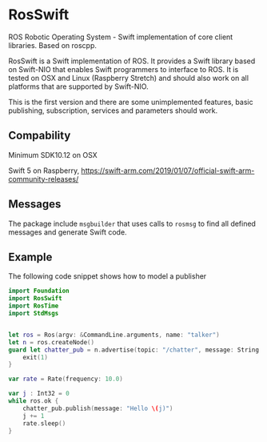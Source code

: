 # RosSwift
ROS Robotic Operating System - Swift implementation of core client libraries. Based on roscpp.

RosSwift is a Swift implementation of ROS. It provides a Swift library based on Swift-NIO that enables Swift programmers to interface to ROS. It is tested on OSX and Linux (Raspberry Stretch) and should also work on all platforms that are supported by Swift-NIO.

This is the first version and there are some unimplemented features, basic publishing, subscription, services and parameters should work.

## Compability

Minimum SDK10.12 on OSX

Swift 5 on Raspberry, https://swift-arm.com/2019/01/07/official-swift-arm-community-releases/

## Messages

The package include ``msgbuilder`` that uses calls to ``rosmsg`` to find all defined messages and generate Swift code.

## Example

The following code snippet shows how to model a publisher

```swift
import Foundation
import RosSwift
import RosTime
import StdMsgs


let ros = Ros(argv: &CommandLine.arguments, name: "talker")
let n = ros.createNode()
guard let chatter_pub = n.advertise(topic: "/chatter", message: String.self) else {
    exit(1)
}

var rate = Rate(frequency: 10.0)

var j : Int32 = 0
while ros.ok {
    chatter_pub.publish(message: "Hello \(j)")
    j += 1
    rate.sleep()
}

